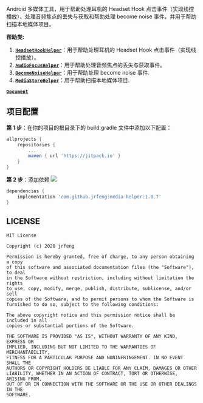 Android 多媒体工具，用于帮助处理耳机的 Headset Hook 点击事件（实现线控播放）、处理音频焦点的丢失与获取和帮助处理 become noise 事件，并用于帮助扫描本地媒体项目。

**帮助类:**

1. [**`HeadsetHookHelper`**](https://jrfeng.github.io/media-helper/media/helper/HeadsetHookHelper.html)：用于帮助处理耳机的 Headset Hook 点击事件（实现线控播放）。
2. [**`AudioFocusHelper`**](https://jrfeng.github.io/media-helper/media/helper/AudioFocusHelper.html)：用于帮助处理音频焦点的丢失与获取事件。
3. [**`BecomeNoiseHelper`**](https://jrfeng.github.io/media-helper/media/helper/BecomeNoiseHelper.html)：用于帮助处理 become noise 事件.
4. [**`MediaStoreHelper`**](https://jrfeng.github.io/media-helper/media/helper/MediaStoreHelper.html)：用于帮助扫描本地媒体项目.

[**`Document`**](https://jrfeng.github.io/media-helper/)

## 项目配置

**第 1 步**：在你的项目的根目录下的 build.gradle 文件中添加以下配置：

```gradle
allprojects {
    repositories {
        ...
        maven { url 'https://jitpack.io' }
    }
}
```

**第 2 步**：添加依赖 [![](https://jitpack.io/v/jrfeng/media-helper.svg)](https://jitpack.io/#jrfeng/media-helper)

```gradle
dependencies {
    implementation 'com.github.jrfeng:media-helper:1.0.7'
}
```

## LICENSE

```
MIT License

Copyright (c) 2020 jrfeng

Permission is hereby granted, free of charge, to any person obtaining a copy
of this software and associated documentation files (the "Software"), to deal
in the Software without restriction, including without limitation the rights
to use, copy, modify, merge, publish, distribute, sublicense, and/or sell
copies of the Software, and to permit persons to whom the Software is
furnished to do so, subject to the following conditions:

The above copyright notice and this permission notice shall be included in all
copies or substantial portions of the Software.

THE SOFTWARE IS PROVIDED "AS IS", WITHOUT WARRANTY OF ANY KIND, EXPRESS OR
IMPLIED, INCLUDING BUT NOT LIMITED TO THE WARRANTIES OF MERCHANTABILITY,
FITNESS FOR A PARTICULAR PURPOSE AND NONINFRINGEMENT. IN NO EVENT SHALL THE
AUTHORS OR COPYRIGHT HOLDERS BE LIABLE FOR ANY CLAIM, DAMAGES OR OTHER
LIABILITY, WHETHER IN AN ACTION OF CONTRACT, TORT OR OTHERWISE, ARISING FROM,
OUT OF OR IN CONNECTION WITH THE SOFTWARE OR THE USE OR OTHER DEALINGS IN THE
SOFTWARE.
```